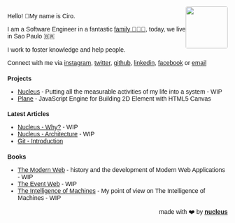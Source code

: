 <link href="https://fonts.googleapis.com/css?family=Montserrat&display=swap" rel="stylesheet">

<div style="text-align: right; float: right">
<img width="96" style="border-radius: 4px;" src="https://avatars0.githubusercontent.com/u/349602?s=460&u=cf310de88444a92133decdaa8b8e75ffc5e77975&v=4" height="96" alt="">
</div>

Hello! 👋My name is Ciro.

I am a Software Engineer in a fantastic <a href="https://instagram.fcgh37-1.fna.fbcdn.net/v/t51.2885-15/sh0.08/e35/s750x750/90183176_534024477510646_8738879392670186081_n.jpg?_nc_ht=instagram.fcgh37-1.fna.fbcdn.net&_nc_cat=110&_nc_ohc=LXUVnkORZ18AX84z2ET&oh=066d2681e4fc530ed6b42f702a408b0e&oe=5EA5E25A">family 👨‍👩‍👦</a>, today, we live in Sao Paulo 🇧🇷

I work to foster knowledge and help people.

Connect with me via [instagram](https://www.instagram.com/ciro.maciel/), [twitter](https://twitter.com/cirocmaciel), [github](https://github.com/ciro-maciel), [linkedin](https://www.linkedin.com/in/ciro-maciel/), [facebook](https://www.facebook.com/ciro.maciel.git) or [email](mailto:ciro.maciel@c37.co)


### Projects
- [Nucleus](http://ciro-maciel.me/) - Putting all the measurable activities of my life into a system - WIP
- [Plane](https://github.com/c37/plane.js) - JavaScript Engine for Building 2D Element with HTML5 Canvas

### Latest Articles
- [Nucleus - Why?](http://ciro-maciel.me/) - WIP
- [Nucleus - Architecture](http://ciro-maciel.me/) - WIP
- [Git - Introduction](https://www.linkedin.com/posts/activity-6493062320330145792-mb74)

### Books
- [The Modern Web](https://github.com/ciro-maciel/book-the-modern-web) - history and the development of Modern Web Applications - WIP
- [The Event Web](https://github.com/ciro-maciel/book-the-event-web) - WIP
- [The Intelligence of Machines](https://github.com/ciro-maciel/book-the-intelligence-of-machines) - My point of view on The Intelligence of Machines - WIP

<style>
  * {
    font-family: 'Montserrat', sans-serif !important;
     font-size: 14px !important;
  }
 h1 {
    font-size: 26px; 
 }
 h1 a{
    display: none;
 }
 h1:after {
  content: 'Ciro Cesar Maciel';
}
 .container-lg{
  max-width: 900px
 }
 
</style>


<div style="text-align: right; float: right; font-size: 11px">
 <span> made with ❤️ by </span>
 <a href="http://nucleus.ciro-maciel.me" target="_blank">
   <strong>nucleus</strong>
 </a>
</div>


